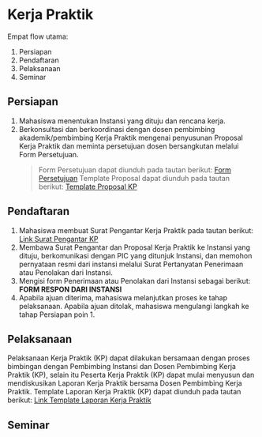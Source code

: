 # Kerja Praktik

Empat flow utama:
1. Persiapan
2. Pendaftaran
3. Pelaksanaan
4. Seminar

## Persiapan
1. Mahasiswa menentukan Instansi yang dituju dan rencana kerja.
2. Berkonsultasi dan berkoordinasi dengan dosen pembimbing akademik/pembimbing Kerja Praktik mengenai penyusunan Proposal Kerja Praktik dan meminta persetujuan dosen bersangkutan melalui Form Persetujuan. 
    > Form Persetujuan dapat diunduh pada tautan berikut: [Form Persetujuan](https://docs.google.com/document/d/1pyuC9pH_AKXVX2FtJMJ1QA0c9_xIaD1_/edit)
    > Template Proposal dapat diunduh pada tautan berikut: [Template Proposal KP](https://docs.google.com/document/d/1jbEW7oVsenxvTrVSzVUT4JLuh1ONTxQg/edit)


## Pendaftaran

1. Mahasiswa membuat Surat Pengantar Kerja Praktik pada tautan berikut: [Link Surat Pengantar KP](https://docs.google.com/forms/d/e/1FAIpQLSdZYsBOGMR6G_tlFvdjOQunOmkGryDJX8XCYK_hr-IDYs05QQ/viewform)
2. Membawa Surat Pengantar dan Proposal Kerja Praktik ke Instansi yang dituju, berkomunikasi dengan PIC yang ditunjuk Instansi, dan memohon pernyataan resmi dari instansi melalui Surat Pertanyatan Penerimaan atau Penolakan dari Instansi.
3. Mengisi form Penerimaan atau Penolakan dari Instansi sebagai berikut: **FORM RESPON DARI INSTANSI**
4. Apabila ajuan diterima, mahasiswa melanjutkan proses ke tahap pelaksanaan. Apabila ajuan ditolak, mahasiswa mengulangi langkah ke tahap Persiapan poin 1. 

## Pelaksanaan

Pelaksanaan Kerja Praktik (KP) dapat dilakukan bersamaan dengan proses bimbingan dengan Pembimbing Instansi dan Dosen Pembimbing Kerja Praktik (KP), selain itu Peserta Kerja Praktik (KP) dapat mulai menyusun dan mendiskusikan Laporan Kerja Praktik bersama Dosen Pembimbing Kerja Praktik. Template Laporan Kerja Praktik (KP) dapat diunduh pada tautan berikut: [Link Template Laporan Kerja Praktik](https://docs.google.com/document/d/1bin2Cz52ksENflwQkhNNByWzz06zba_r/edit?usp=drive_web&ouid=113507118618741936407&rtpof=true)

## Seminar


[^1]: Petunjuk Teknis Kerja Praktik Capstone Design Jurusan Teknik Informatika UIN Sunan Gunung Djati
